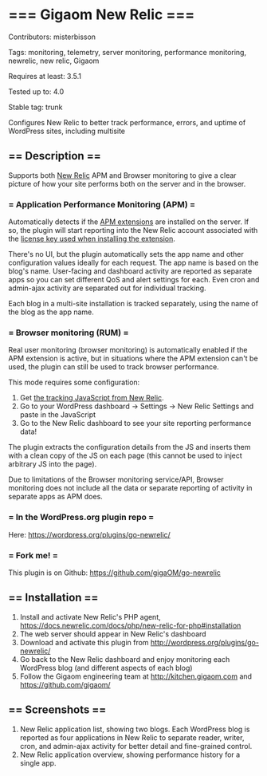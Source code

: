 # === Gigaom New Relic ===

Contributors: misterbisson

Tags: monitoring, telemetry, server monitoring, performance monitoring, newrelic, new relic, Gigaom

Requires at least: 3.5.1

Tested up to: 4.0

Stable tag: trunk

Configures New Relic to better track performance, errors, and uptime of WordPress sites, including multisite

## == Description ==

Supports both <a href="http://newrelic.com">New Relic</a> APM and Browser monitoring to give a clear picture of how your site performs both on the server and in the browser.

### = Application Performance Monitoring (APM) =

Automatically detects if the <a href="https://docs.newrelic.com/docs/agents/php-agent/getting-started/new-relic-php">APM extensions</a> are installed on the server. If so, the plugin will start reporting into the New Relic account associated with the <a href="https://docs.newrelic.com/docs/agents/php-agent/getting-started/new-relic-php#license_key">license key used when installing the extension</a>.

There's no UI, but the plugin automatically sets the app name and other configuration values ideally for each request. The app name is based on the blog's name. User-facing and dashboard activity are reported as separate apps so you can set different QoS and alert settings for each. Even  cron and admin-ajax activity are separated out for individual tracking.

Each blog in a multi-site installation is tracked separately, using the name of the blog as the app name.

### = Browser monitoring (RUM) =

Real user monitoring (browser monitoring) is automatically enabled if the APM extension is active, but in situations where the APM extension can't be used, the plugin can still be used to track browser performance.

This mode requires some configuration:

1. Get <a href="https://docs.newrelic.com/docs/browser/new-relic-browser/installation-configuration/adding-apps-new-relic-browser#copy-paste-app">the tracking JavaScript from New Relic</a>.
1. Go to your WordPress dashboard -> Settings -> New Relic Settings and paste in the JavaScript
1. Go to the New Relic dashboard to see your site reporting performance data!

The plugin extracts the configuration details from the JS and inserts them with a clean copy of the JS on each page (this cannot be used to inject arbitrary JS into the page).

Due to limitations of the Browser monitoring service/API, Browser monitoring does not include all the data or separate reporting of activity in separate apps as APM does.

### = In the WordPress.org plugin repo =

Here: https://wordpress.org/plugins/go-newrelic/

### = Fork me! =

This plugin is on Github: https://github.com/gigaOM/go-newrelic

## == Installation ==

1. Install and activate New Relic's PHP agent, https://docs.newrelic.com/docs/php/new-relic-for-php#installation
1. The web server should appear in New Relic's dashboard
1. Download and activate this plugin from http://wordpress.org/plugins/go-newrelic/
1. Go back to the New Relic dashboard and enjoy monitoring each WordPress blog (and different aspects of each blog)
1. Follow the Gigaom engineering team at http://kitchen.gigaom.com and https://github.com/gigaom/

## == Screenshots ==

1. New Relic application list, showing two blogs. Each WordPress blog is reported as four applications in New Relic to separate reader, writer, cron, and admin-ajax activity for better detail and fine-grained control.
2. New Relic application overview, showing performance history for a single app.
